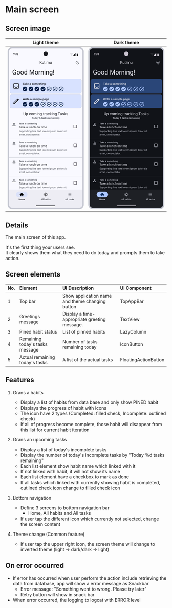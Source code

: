 # Main screen

## Screen image

|                Light theme                |                    Dark theme                    |
|:-----------------------------------------:|:------------------------------------------------:|
| ![](/docs/assets/images/Main%20Screen.png) | ![](/docs/assets/images/Main%20Screen%20Dark.png) |

## Details

The main screen of this app.

It's the first thing your users see.  
It clearly shows them what they need to do today and prompts them to take action.

## Screen elements

| No. | Element                         | 	UI Description                                 | UI Component         |
|-----|:--------------------------------|:------------------------------------------------|:---------------------|
| 1   | Top bar                         | Show application name and theme changing button | TopAppBar            |
| 2   | Greetings message               | Display a time-appropriate greeting message.    | TextView             |
| 3   | Pined habit status              | List of pinned habits                           | LazyColumn           |
| 4   | Remaining today's tasks message | Number of tasks remaining today                 | IconButton           |
| 5   | Actual remaining today's tasks  | A list of the actual tasks                      | FloatingActionButton |

## Features

1. Grans a habits
   * Display a list of habits from data base and only show PINED habit
   * Displays the progress of habit with icons
   * The icon have 2 types (Completed: filled check, Incomplete: outlined check)
   * If all of progress become complete, those habit will disappear from this list for current habit iteration

2. Grans an upcoming tasks
   * Display a list of today's incomplete tasks
   * Display the number of today's incomplete tasks by "Today %d tasks remaining"
   * Each list element show habit name which linked with it
   * If not linked with habit, it will not show its name
   * Each list element have a checkbox to mark as done
   * If all tasks which linked with currently showing habit is completed, outlined check icon change to filled check icon

3. Bottom navigation
   * Define 3 screens to bottom navigation bar
     * Home, All habits and All tasks
   * If user tap the different icon which currently not selected, change the screen content

4. Theme change (Common feature)
   * If user tap the upper right icon, the screen theme will change to inverted theme (light -> dark/dark -> light) 

## On error occurred

* If error has occurred when user perform the action include retrieving the data from database, app will show a error message as Snackbar
  * Error message: "Something went to wrong. Please try later"
  * Retry button will show in snack bar
* When error occurred, the logging to logcat with ERROR level
